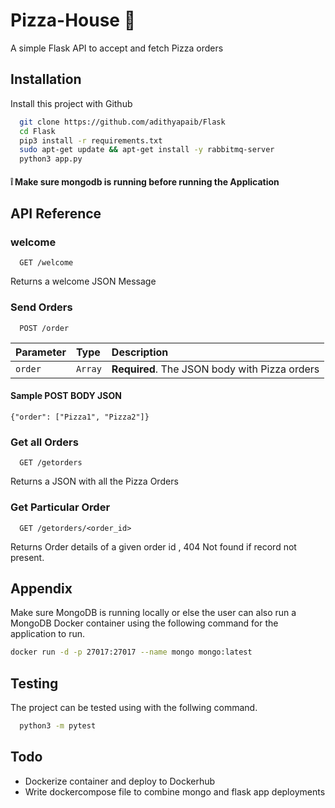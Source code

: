 
# Pizza-House 🍕

A simple Flask API to accept and fetch Pizza orders 




## Installation

Install this project with Github

```bash
  git clone https://github.com/adithyapaib/Flask
  cd Flask
  pip3 install -r requirements.txt
  sudo apt-get update && apt-get install -y rabbitmq-server
  python3 app.py
```
#### ❕ Make sure mongodb is running before running the Application
## API Reference

### welcome

```http
  GET /welcome
```

Returns a welcome JSON Message




### Send Orders

```http
  POST /order
```

| Parameter | Type     | Description                       |
| :-------- | :------- | :-------------------------------- |
| `order`      | `Array` | **Required**. The JSON body with Pizza orders |


#### Sample POST BODY JSON
``
 {"order": ["Pizza1", "Pizza2"]}
``

### Get all Orders

```http
  GET /getorders
```
  Returns a JSON with all the Pizza Orders

### Get Particular Order

```http
  GET /getorders/<order_id> 
```
  Returns Order details of a given order id , 404 Not found if record not present.

  
## Appendix
Make sure MongoDB is running locally or else the user can also run a MongoDB Docker container using the following command for the application to run.

```bash
docker run -d -p 27017:27017 --name mongo mongo:latest
```



## Testing

The project can be tested using with the follwing command.

```bash
  python3 -m pytest
```


## Todo
- Dockerize container and deploy to Dockerhub
- Write dockercompose file to combine mongo and flask app deployments

